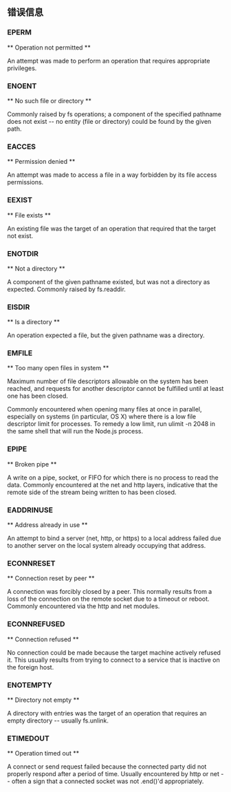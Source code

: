 ## 错误信息

### EPERM

** Operation not permitted **

An attempt was made to perform an operation that requires appropriate privileges.

### ENOENT

** No such file or directory ** 

Commonly raised by fs operations; a component of the specified pathname does not exist -- no entity (file or directory) could be found by the given path.

### EACCES

**  Permission denied **

An attempt was made to access a file in a way forbidden by its file access permissions.

### EEXIST

** File exists **

An existing file was the target of an operation that required that the target not exist.

### ENOTDIR

**  Not a directory **

A component of the given pathname existed, but was not a directory as expected. Commonly raised by fs.readdir.

### EISDIR

** Is a directory ** 

An operation expected a file, but the given pathname was a directory.

### EMFILE

** Too many open files in system ** 

Maximum number of file descriptors allowable on the system has been reached, and requests for another descriptor cannot be fulfilled until at least one has been closed.

Commonly encountered when opening many files at once in parallel, especially on systems (in particular, OS X) where there is a low file descriptor limit for processes. To remedy a low limit, run ulimit -n 2048 in the same shell that will run the Node.js process.

### EPIPE

** Broken pipe **

A write on a pipe, socket, or FIFO for which there is no process to read the data. Commonly encountered at the net and http layers, indicative that the remote side of the stream being written to has been closed.

### EADDRINUSE

** Address already in use **

An attempt to bind a server (net, http, or https) to a local address failed due to another server on the local system already occupying that address.

### ECONNRESET

** Connection reset by peer ** 

A connection was forcibly closed by a peer. This normally results from a loss of the connection on the remote socket due to a timeout or reboot. Commonly encountered via the http and net modules.

### ECONNREFUSED

** Connection refused ** 

No connection could be made because the target machine actively refused it. This usually results from trying to connect to a service that is inactive on the foreign host.

### ENOTEMPTY

** Directory not empty **

A directory with entries was the target of an operation that requires an empty directory -- usually fs.unlink.

### ETIMEDOUT

** Operation timed out **

A connect or send request failed because the connected party did not properly respond after a period of time. Usually encountered by http or net -- often a sign that a connected socket was not .end()'d appropriately.










